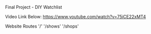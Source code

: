 Final Project - DIY Watchlist

Video Link Below:
https://www.youtube.com/watch?v=75iCE22xMT4

Website Routes
'/'
'/shows'
'/shops'